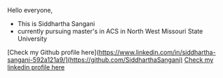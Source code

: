 Hello everyone,

* This is Siddhartha Sangani
* currently pursuing master's in ACS in North West Missouri State University

[Check my Github profile here](https://www.linkedin.com/in/siddhartha-sangani-592a121a9/](https://github.com/SiddharthaSangani)
[Check my linkedin profile here](https://www.linkedin.com/in/siddhartha-sangani-592a121a9/)
